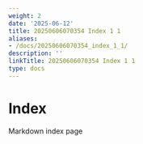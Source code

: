 ```yaml
---
weight: 2
date: '2025-06-12'
title: 20250606070354 Index 1 1
aliases:
- /docs/20250606070354_index_1_1/
description: ''
linkTitle: 20250606070354 Index 1 1
type: docs
---
```


# Index

Markdown index page
